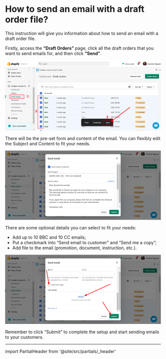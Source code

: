 # How to send an email with a draft order file?


This instruction will give you information about how to send an email with a draft order file.

Firstly, access the **“Draft Orders”** page, click all the draft orders that you want to send emails for, and then click **“Send”**.

![Fordeer-Store-·-Draft-orders-·-Shopify.png](How%20to%20send%20an%20email%20with%20a%20draft%20order%20file%2020066dbf84374c93a6cdd667b58dcaf1/Fordeer-Store--Draft-orders--Shopify.png)

There will be the pre-set form and content of the email. You can flexibly edit the Subject and Content to fit your needs. 

![Fordeer-Store-·-Draft-orders-·-Shopify (1).png](How%20to%20send%20an%20email%20with%20a%20draft%20order%20file%2020066dbf84374c93a6cdd667b58dcaf1/Fordeer-Store--Draft-orders--Shopify_(1).png)

There are some optional details you can select to fit your needs: 

- Add up to 10 BBC and 10 CC emails;
- Put a checkmark into “Send email to customer” and “Send me a copy”;
- Add file to the email (promotion, document, instruction, etc.).

![Fordeer-Store-·-Draft-orders-·-Shopify (2).png](How%20to%20send%20an%20email%20with%20a%20draft%20order%20file%2020066dbf84374c93a6cdd667b58dcaf1/Fordeer-Store--Draft-orders--Shopify_(2).png)

Remember to click “Submit” to complete the setup and start sending emails to your customers. 

---

import PartialHeader from '@site/src/partials/_header'

<PartialHeader/>

